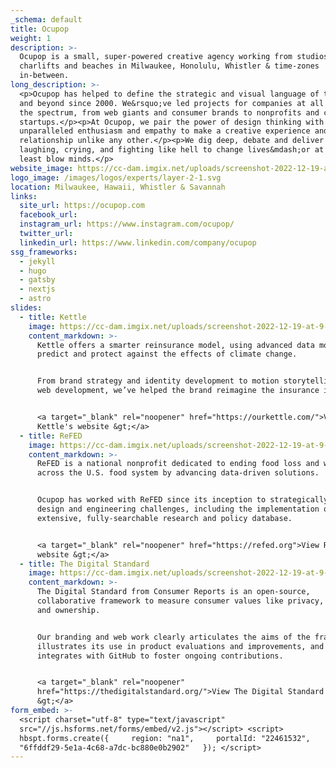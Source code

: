 ```yaml
---
_schema: default
title: Ocupop
weight: 1
description: >-
  Ocupop is a small, super-powered creative agency working from studios, sofas,
  charlifts and beaches in Milwaukee, Honolulu, Whistler & time-zones
  in-between.
long_description: >-
  <p>Ocupop has helped to define the strategic and visual language of the web
  and beyond since 2000. We&rsquo;ve led projects for companies at all ends of
  the spectrum, from web giants and consumer brands to nonprofits and countless
  startups.</p><p>At Ocupop, we pair the power of design thinking with
  unparalleled enthusiasm and empathy to make a creative experience and working
  relationship unlike any other.</p><p>We dig deep, debate and deliver together:
  laughing, crying, and fighting like hell to change lives&mdash;or at the very
  least blow minds.</p>
website_image: https://cc-dam.imgix.net/uploads/screenshot-2022-12-19-at-10-30-12-am.png
logo_image: /images/logos/experts/layer-2-1.svg
location: Milwaukee, Hawaii, Whistler & Savannah
links:
  site_url: https://ocupop.com
  facebook_url:
  instagram_url: https://www.instagram.com/ocupop/
  twitter_url:
  linkedin_url: https://www.linkedin.com/company/ocupop
ssg_frameworks:
  - jekyll
  - hugo
  - gatsby
  - nextjs
  - astro
slides:
  - title: Kettle
    image: https://cc-dam.imgix.net/uploads/screenshot-2022-12-19-at-9-27-03-am.png
    content_markdown: >-
      Kettle offers a smarter reinsurance model, using advanced data modeling to
      predict and protect against the effects of climate change.


      From brand strategy and identity development to motion storytelling and
      web development, we’ve helped the brand reimagine the insurance industry.


      <a target="_blank" rel="noopener" href="https://ourkettle.com/">View
      Kettle's website &gt;</a>
  - title: ReFED
    image: https://cc-dam.imgix.net/uploads/screenshot-2022-12-19-at-9-28-24-am.png
    content_markdown: >-
      ReFED is a national nonprofit dedicated to ending food loss and waste
      across the U.S. food system by advancing data-driven solutions.


      Ocupop has worked with ReFED since its inception to strategically solve
      design and engineering challenges, including the implementation of an
      extensive, fully-searchable research and policy database.


      <a target="_blank" rel="noopener" href="https://refed.org">View ReFED's
      website &gt;</a>
  - title: The Digital Standard
    image: https://cc-dam.imgix.net/uploads/screenshot-2022-12-19-at-9-37-05-am.png
    content_markdown: >-
      The Digital Standard from Consumer Reports is an open-source,
      collaborative framework to measure consumer values like privacy, security
      and ownership.


      Our branding and web work clearly articulates the aims of the framework,
      illustrates its use in product evaluations and improvements, and
      integrates with GitHub to foster ongoing contributions.


      <a target="_blank" rel="noopener"
      href="https://thedigitalstandard.org/">View The Digital Standard's website
      &gt;</a>
form_embed: >-
  <script charset="utf-8" type="text/javascript"
  src="//js.hsforms.net/forms/embed/v2.js"></script> <script>  
  hbspt.forms.create({     region: "na1",     portalId: "22461532",     formId:
  "6ffddf29-5e1a-4c68-a7dc-bc880e0b2902"   }); </script>
---
```

